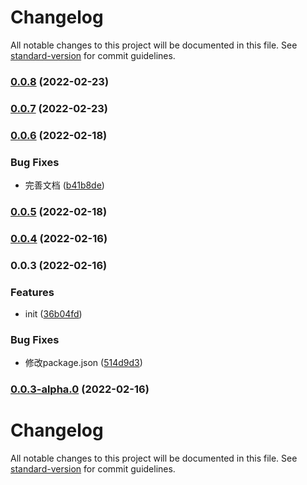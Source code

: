 # Changelog

All notable changes to this project will be documented in this file. See [standard-version](https://github.com/conventional-changelog/standard-version) for commit guidelines.

### [0.0.8](https://github.com/ZackeryKai/client-ws/compare/v0.0.7...v0.0.8) (2022-02-23)

### [0.0.7](https://github.com/ZackeryKai/client-ws/compare/v0.0.6...v0.0.7) (2022-02-23)

### [0.0.6](https://github.com/ZackeryKai/client-ws/compare/v0.0.5...v0.0.6) (2022-02-18)


### Bug Fixes

* 完善文档 ([b41b8de](https://github.com/ZackeryKai/client-ws/commit/b41b8de576cf73415eac8ebc5bf94ab130f669e9))

### [0.0.5](https://github.com/ZackeryKai/client-ws/compare/v0.0.4...v0.0.5) (2022-02-18)

### [0.0.4](https://github.com/ZackeryKai/client-ws/compare/v0.0.3...v0.0.4) (2022-02-16)

### 0.0.3 (2022-02-16)


### Features

* init ([36b04fd](https://github.com/ZackeryKai/client-ws/commit/36b04fdef14eda3e45c12c3bdd7a78a1a0c790c2))


### Bug Fixes

* 修改package.json ([514d9d3](https://github.com/ZackeryKai/client-ws/commit/514d9d3c68b93f5a34413c115489e8e17f0e4a78))

### [0.0.3-alpha.0](https://git.yy.com///compare/v0.0.2...v0.0.3-alpha.0) (2022-02-16)

# Changelog

All notable changes to this project will be documented in this file. See [standard-version](https://github.com/conventional-changelog/standard-version) for commit guidelines.
